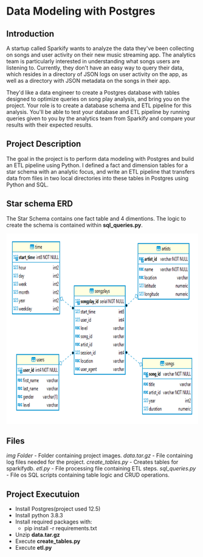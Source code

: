 # Data Modeling with Postgres

## Introduction

A startup called Sparkify wants to analyze the data they've been collecting on songs and user activity on their new music streaming app. The analytics team is particularly interested in understanding what songs users are listening to. Currently, they don't have an easy way to query their data, which resides in a directory of JSON logs on user activity on the app, as well as a directory with JSON metadata on the songs in their app.

They'd like a data engineer to create a Postgres database with tables designed to optimize queries on song play analysis, and bring you on the project. Your role is to create a database schema and ETL pipeline for this analysis. You'll be able to test your database and ETL pipeline by running queries given to you by the analytics team from Sparkify and compare your results with their expected results.

## Project Description

The goal in the project is to perform data modeling with Postgres and build an ETL pipeline using Python. I defined a fact and dimension tables for a star schema with an analytic focus, and write an ETL pipeline that transfers data from files in two local directories into these tables in Postgres using Python and SQL.

## Star schema ERD

The Star Schema contains one fact table and 4 dimentions. The logic to create the schema is contained within **sql_queries.py**.

<img src="./img/erd.png"  weight="600" height="500"/>

## Files

*img Folder* - Folder containing project images.
*data.tar.gz* - File containing log files needed for the project.
*create_tables.py* - Creates tables for sparkifydb.
*etl.py* - File processing file containing ETL steps.
*sql_queries.py* - File os SQL scripts containing table logic and CRUD operations.

## Project Executuion

* Install Postgres(project used 12.5)
* Install python 3.8.3
* Install required packages with:
    * pip install -r requirements.txt
* Unzip **data.tar.gz**
* Execute **create_tables.py**
* Execute **etl.py**
